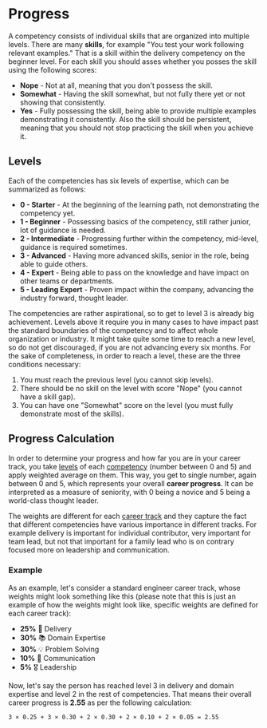 # Progress

A competency consists of individual skills that are organized into multiple levels. There are many **skills**, for example "You test your work following relevant examples." That is a skill within the delivery competency on the beginner level. For each skill you should asses whether you posses the skill using the following scores:

- **Nope** - Not at all, meaning that you don't possess the skill.
- **Somewhat** - Having the skill somewhat, but not fully there yet or not showing that consistently.
- **Yes** - Fully possessing the skill, being able to provide multiple examples demonstrating it consistently. Also the skill should be persistent, meaning that you should not stop practicing the skill when you achieve it.

## Levels

Each of the competencies has six levels of expertise, which can be summarized as follows:

- **0 - Starter** - At the beginning of the learning path, not demonstrating the competency yet.
- **1 - Beginner** - Possessing basics of the competency, still rather junior, lot of guidance is needed.
- **2 - Intermediate** - Progressing further within the competency, mid-level, guidance is required sometimes.
- **3 - Advanced** - Having more advanced skills, senior in the role, being able to guide others.
- **4 - Expert** - Being able to pass on the knowledge and have impact on other teams or departments.
- **5 - Leading Expert** - Proven impact within the company, advancing the industry forward, thought leader.

The competencies are rather aspirational, so to get to level 3 is already big achievement. Levels above it require you in many cases to have impact past the standard boundaries of the competency and to affect whole organization or industry. It might take quite some time to reach a new level, so do not get discouraged, if you are not advancing every six months. For the sake of completeness, in order to reach a level, these are the three conditions necessary:

1. You must reach the previous level (you cannot skip levels).
2. There should be no skill on the level with score "Nope" (you cannot have a skill gap).
3. You can have one "Somewhat" score on the level (you must fully demonstrate most of the skills).

## Progress Calculation

In order to determine your progress and how far you are in your career track, you take [levels](#levels) of each [competency](competencies.md) (number between 0 and 5) and apply weighted average on them. This way, you get to single number, again between 0 and 5, which represents your overall **career progress**. It can be interpreted as a measure of seniority, with 0 being a novice and 5 being a world-class thought leader.

The weights are different for each [career track](readme.md#career-tracks) and they capture the fact that different competencies have various importance in different tracks. For example delivery is important for individual contributor, very important for team lead, but not that important for a family lead who is on contrary focused more on leadership and communication.

### Example

As an example, let's consider a standard engineer career track, whose weights might look something like this (please note that this is just an example of how the weights might look like, specific weights are defined for each career track):

- **25%** 🚚 Delivery
- **30%** 📚 Domain Expertise
- **30%** 💡 Problem Solving
- **10%** 💬 Communication
- **5%** 🎖️ Leadership

Now, let's say the person has reached level 3 in delivery and domain expertise and level 2 in the rest of competencies. That means their overall career progress is **2.55** as per the following calculation:

`3 × 0.25 + 3 × 0.30 + 2 × 0.30 + 2 × 0.10 + 2 × 0.05 = 2.55`
